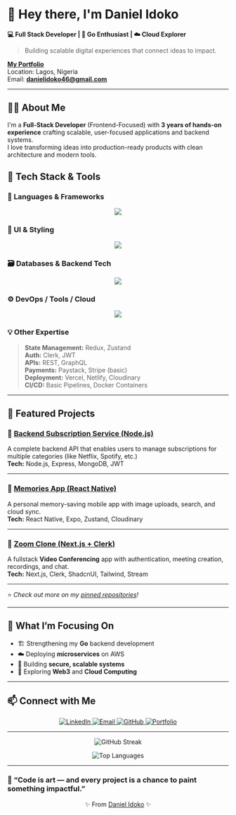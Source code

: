 # 👋 Hey there, I'm **Daniel Idoko**

**💻 Full Stack Developer | 🚀 Go Enthusiast | ☁️ Cloud Explorer**

> Building scalable digital experiences that connect ideas to impact.

**[My Portfolio](https://daniel-idoko-portfolio.vercel.app)**  
Location: Lagos, Nigeria  
Email:  **danielidoko46@gmail.com**

---

## 👨‍💻 About Me

I'm a **Full-Stack Developer** (Frontend-Focused) with **3 years of hands-on experience** crafting scalable, user-focused applications and backend systems.  
I love transforming ideas into production-ready products with clean architecture and modern tools.

## 🧰 Tech Stack & Tools

### 🚀 Languages & Frameworks  
<p align="center">
  <img src="https://skillicons.dev/icons?i=js,ts,react,nextjs,reactnative,nodejs,express,go,python,django&theme=dark" />
</p>

### 🎨 UI & Styling  
<p align="center">
  <img src="https://skillicons.dev/icons?i=tailwind,materialui,sass&theme=dark" />
</p>

### 🗃️ Databases & Backend Tech  
<p align="center">
  <img src="https://skillicons.dev/icons?i=mongodb,redis&theme=dark" />
</p>

### ⚙️ DevOps / Tools / Cloud  
<p align="center">
  <img src="https://skillicons.dev/icons?i=docker,aws,vercel,netlify,git,github,postman&theme=dark" />
</p>

### 💡 Other Expertise  
> **State Management:** Redux, Zustand  
> **Auth:** Clerk, JWT  
> **APIs:** REST, GraphQL  
> **Payments:** Paystack, Stripe (basic)  
> **Deployment:** Vercel, Netlify, Cloudinary  
> **CI/CD:** Basic Pipelines, Docker Containers  

---

## 🚀 Featured Projects  

### 🔹 [Backend Subscription Service (Node.js)](https://github.com/DanielIdoko)
A complete backend API that enables users to manage subscriptions for multiple categories (like Netflix, Spotify, etc.)  
**Tech:** Node.js, Express, MongoDB, JWT  

---

### 🔹 [Memories App (React Native)](https://github.com/DanielIdoko)
A personal memory-saving mobile app with image uploads, search, and cloud sync.  
**Tech:** React Native, Expo, Zustand, Cloudinary  

---

### 🔹 [Zoom Clone (Next.js + Clerk)](https://github.com/DanielIdoko)
A fullstack **Video Conferencing** app with authentication, meeting creation, recordings, and chat.  
**Tech:** Next.js, Clerk, ShadcnUI, Tailwind, Stream  

---

⭐️ *Check out more on my [pinned repositories](https://github.com/DanielIdoko?tab=repositories)!*

---

## 🌱 What I’m Focusing On
- 🏗 Strengthening my **Go** backend development  
- ☁️ Deploying **microservices** on AWS  
- 🔐 Building **secure, scalable systems**  
- 🧩 Exploring **Web3** and **Cloud Computing**

---

## 📫 Connect with Me  

<p align="center">
  <a href="https://linkedin.com/in/danielidokodev">
    <img src="https://img.shields.io/badge/LinkedIn-blue?logo=linkedin&logoColor=white" alt="LinkedIn" />
  </a>
  <a href="mailto:danielidoko46@gmail.com">
    <img src="https://img.shields.io/badge/Gmail-D14836?logo=gmail&logoColor=white" alt="Email" />
  </a>
  <a href="https://github.com/DanielIdoko">
    <img src="https://img.shields.io/badge/GitHub-100000?logo=github&logoColor=white" alt="GitHub" />
  </a>
  <a href="https://daniel-idoko-portfolio.vercel.app">
    <img src="https://img.shields.io/badge/Portfolio-000?logo=vercel&logoColor=white" alt="Portfolio" />
  </a>
</p>

---

<p align="center">
  <img src="https://github-readme-streak-stats.herokuapp.com/?user=DanielIdoko&theme=tokyonight" alt="GitHub Streak" />
</p>

<p align="center">
  <img src="https://github-readme-stats.vercel.app/api/top-langs/?username=DanielIdoko&layout=compact&theme=tokyonight" alt="Top Languages" />
</p>

---

### 🌟 “Code is art — and every project is a chance to paint something impactful.”  

<p align="center">✨ From <a href="https://github.com/DanielIdoko">Daniel Idoko</a> ✨</p>

